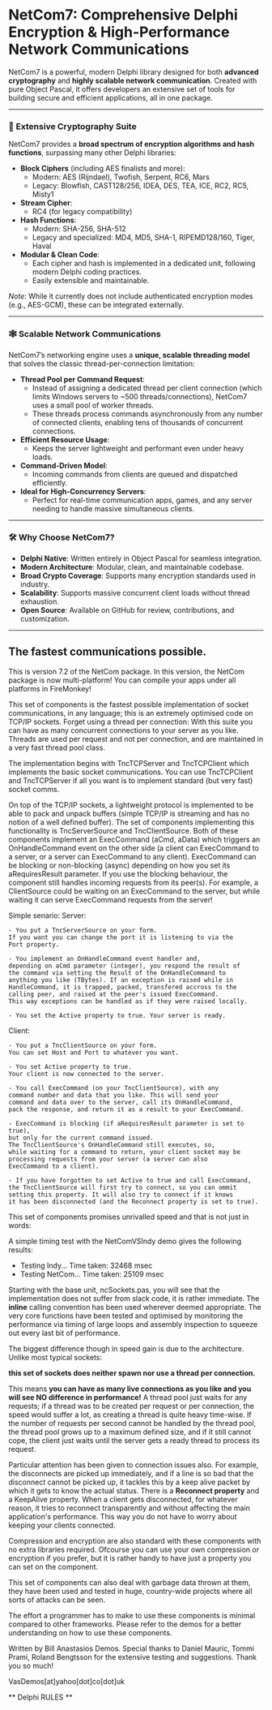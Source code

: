 # NetCom7: Comprehensive Delphi Encryption & High-Performance Network Communications

NetCom7 is a powerful, modern Delphi library designed for both **advanced cryptography** and **highly scalable network communication**. Created with pure Object Pascal, it offers developers an extensive set of tools for building secure and efficient applications, all in one package.

---

### 🔐 Extensive Cryptography Suite

NetCom7 provides a **broad spectrum of encryption algorithms and hash functions**, surpassing many other Delphi libraries:

- **Block Ciphers** (including AES finalists and more):
  - Modern: AES (Rijndael), Twofish, Serpent, RC6, Mars
  - Legacy: Blowfish, CAST128/256, IDEA, DES, TEA, ICE, RC2, RC5, Misty1
- **Stream Cipher**:
  - RC4 (for legacy compatibility)
- **Hash Functions**:
  - Modern: SHA-256, SHA-512
  - Legacy and specialized: MD4, MD5, SHA-1, RIPEMD128/160, Tiger, Haval
- **Modular & Clean Code**:
  - Each cipher and hash is implemented in a dedicated unit, following modern Delphi coding practices.
  - Easily extensible and maintainable.

*Note:* While it currently does not include authenticated encryption modes (e.g., AES-GCM), these can be integrated externally.

---

### 🕸️ Scalable Network Communications

NetCom7’s networking engine uses a **unique, scalable threading model** that solves the classic thread-per-connection limitation:

- **Thread Pool per Command Request**:
  - Instead of assigning a dedicated thread per client connection (which limits Windows servers to ~500 threads/connections), NetCom7 uses a small pool of worker threads.
  - These threads process commands asynchronously from any number of connected clients, enabling tens of thousands of concurrent connections.
- **Efficient Resource Usage**:
  - Keeps the server lightweight and performant even under heavy loads.
- **Command-Driven Model**:
  - Incoming commands from clients are queued and dispatched efficiently.
- **Ideal for High-Concurrency Servers**:
  - Perfect for real-time communication apps, games, and any server needing to handle massive simultaneous clients.

---

### 🛠️ Why Choose NetCom7?

- **Delphi Native**: Written entirely in Object Pascal for seamless integration.
- **Modern Architecture**: Modular, clean, and maintainable codebase.
- **Broad Crypto Coverage**: Supports many encryption standards used in industry.
- **Scalability**: Supports massive concurrent client loads without thread exhaustion.
- **Open Source**: Available on GitHub for review, contributions, and customization.

---

## The fastest communications possible.

This is version 7.2 of the NetCom package. In this version, the NetCom package is now multi-platform! 
You can compile your apps under all platforms in FireMonkey!

This set of components is the fastest possible implementation of socket communications, in any language; this is an extremely optimised code on TCP/IP sockets. Forget using a thread per connection: With this suite you can have as many concurrent connections to your server as you like. Threads are used per request and not per connection, and are maintained in a very fast thread pool class.

The implementation begins with TncTCPServer and TncTCPClient which implements the basic socket communications.
You can use TncTCPClient and TncTCPServer if all you want is to implement standard (but very fast) socket comms.

On top of the TCP/IP sockets, a lightweight protocol is implemented to be able to pack and unpack buffers (simple TCP/IP is streaming and has no notion of a well defined buffer). The set of components implementing this functionality is TncServerSource and TncClientSource. Both of these components implement an ExecCommand (aCmd, aData) which triggers an OnHandleCommand event on the other side (a client can ExecCommand to a server, or a server can ExecCommand to any client). ExecCommand can be blocking or non-blocking (async) depending on how you set its aRequiresResult parameter. If you use the blocking behaviour, the component still handles incoming requests from its peer(s). For example, a ClientSource could be waiting on an ExecCommand to the server, but while waiting it can serve ExecCommand requests from the server!

Simple senario:
  Server:
  
    - You put a TncServerSource on your form.
    If you want you can change the port it is listening to via the 
    Port property.
    
    - You implement an OnHandleCommand event handler and, 
    depending on aCmd parameter (integer), you respond the result of
    the command via setting the Result of the OnHandleCommand to 
    anything you like (TBytes). If an exception is raised while in 
    HandleCommand, it is trapped, packed, transfered accross to the 
    calling peer, and raised at the peer's issued ExecCommand. 
    This way exceptions can be handled as if they were raised locally.
      
    - You set the Active property to true. Your server is ready.
    
  Client:
  
    - You put a TncClientSource on your form. 
    You can set Host and Port to whatever you want. 
    
    - You set Active property to true. 
    Your client is now connected to the server.
    
    - You call ExecCommand (on your TncClientSource), with any 
    command number and data that you like. This will send your 
    command and data over to the server, call its OnHandleCommand, 
    pack the response, and return it as a result to your ExecCommand. 
      
    - ExecCommand is blocking (if aRequiresResult parameter is set to true), 
    but only for the current command issued.
    The TncClientSource's OnHandleCommand still executes, so, 
    while waiting for a command to return, your client socket may be 
    processing requests from your server (a server can also 
    ExecCommand to a client).
      
    - If you have forgotten to set Active to true and call ExecCommand, 
    the TncClientSource will first try to connect, so you can ommit 
    setting this property. It will also try to connect if it knows 
    it has been disconnected (and the Reconnect property is set to true).
      
This set of components promises unrivalled speed and that is not just in words:

A simple timing test with the NetComVSIndy demo gives the following results:

* Testing Indy... Time taken: 32468 msec
* Testing NetCom... Time taken: 25109 msec

Starting with the base unit, ncSockets.pas, you will see that the implementation does not suffer from slack code, it is rather immediate. The **inline** calling convention has been used wherever deemed appropriate. The very core functions have been tested and optimised by monitoring the performance via timing of large loops and assembly inspection to squeeze out every last bit of performance. 

The biggest difference though in speed gain is due to the architecture. Unlike most typical sockets: 

**this set of sockets does neither spawn nor use a thread per connection.**

This means **you can have as many live connections as you like and you will see NO difference in performance!** A thread pool just waits for any requests; if a thread was to be created per request or per connection, the speed would suffer a lot, as creating a thread is quite heavy time-wise. If the number of requests per second cannot be handled by the thread pool, the thread pool grows up to a maximum defined size, and if it still cannot cope, the client just waits until the server gets a ready thread to process its request.

Particular attention has been given to connection issues also. For example, the disconnects are picked up immediately, and if a line is so bad that the disconnect cannot be picked up, it tackles this by a keep alive packet by which it gets to know the actual status. There is a **Reconnect property** and a KeepAlive property. When a client gets disconnected, for whatever reason, it tries to reconnect transparently and without affecting the main application's performance. This way you do not have to worry about keeping your clients connected.

Compression and encryption are also standard with these components with no extra libraries required. Ofcourse you can use your own compression or encryption if you prefer, but it is rather handy to have just a property you can set on the component.

This set of components can also deal with garbage data thrown at them, they have been used and tested in huge, country-wide projects where all sorts of attacks can be seen.

The effort a programmer has to make to use these components is minimal compared to other frameworks. Please refer to the demos for a better understanding on how to use these components.

Written by Bill Anastasios Demos. 
Special thanks to Daniel Mauric, Tommi Prami, Roland Bengtsson for the extensive testing and suggestions. Thank you so much!

VasDemos[at]yahoo[dot]co[dot]uk

** Delphi RULES **
